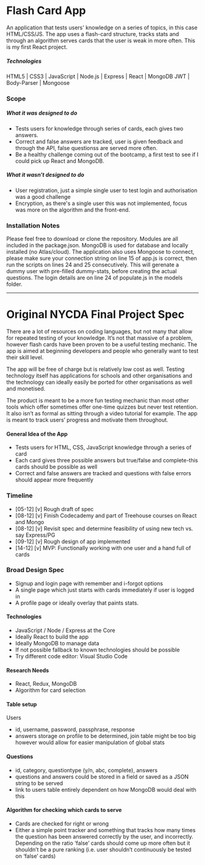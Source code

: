 # Flash Card App
An application that tests users' knowledge on a series of topics, in this case HTML/CSS/JS. The app uses a flash-card structure, tracks stats and through an algorithm serves cards that the user is weak in more often. This is my first React project.

##### Technologies
HTML5 | CSS3 | JavaScript | Node.js | Express | React | MongoDB
JWT | Body-Parser | Mongoose

### Scope
##### What it was designed to do
+ Tests users for knowledge through series of cards, each gives two answers.
+ Correct and false answers are tracked, user is given feedback and through the API, false questionss are served more often.
+ Be a healthy challenge coming out of the bootcamp, a first test to see if I could pick up React and MongoDB.

##### What it wasn't designed to do
- User registration, just a simple single user to test login and authorisation was a good challenge
- Encryption, as there's a single user this was not implemented, focus was more on the algorithm and the front-end.

### Installation Notes
Please feel free to download or clone the repository. Modules are all included in the package.json. MongoDB is used for database and locally installed (no Atlas/cloud). The application also uses Mongoose to connect, please make sure your connection string on line 15 of app.js is correct, then run the scripts on lines 24 and 25 consecutively. This will gerenate a dummy user with pre-filled dummy-stats, before creating the actual questions. The login details are on line 24 of populate.js in the models folder.

---

# Original NYCDA Final Project Spec
There are a lot of resources on coding languages, but not many that allow for repeated testing of your knowledge. It’s not that massive of a problem, however flash cards have been proven to be a useful testing mechanic. The app is aimed at beginning developers and people who generally want to test their skill level.

The app will be free of charge but is relatively low cost as well. Testing technology itself has applications for schools and other organisations and the technology can ideally easily be ported for other organisations as well and monetised.

The product is meant to be a more fun testing mechanic than most other tools which offer sometimes offer one-time quizzes but never test retention. It also isn’t as formal as sitting through a video tutorial for example. The app is meant to track users’ progress and motivate them throughout.

#### General Idea of the App
- Tests users for HTML, CSS, JavaScript knowledge through a series of card
- Each card gives three possible answers but true/false and complete-this cards should be possible as well
- Correct and false answers are tracked and questions with false errors should appear more frequently

### Timeline
- [05-12] [v] Rough draft of spec
- [08-12] [v] Finish Codecademy and part of Treehouse courses on React and Mongo
- [08-12] [v] Revisit spec and determine feasibility of using new tech vs. say Express/PG
- [09-12] [v] Rough design of app implemented
- [14-12] [v] MVP: Functionally working with one user and a hand full of cards

### Broad Design Spec
- Signup and login page with remember and i-forgot options
- A single page which just starts with cards immediately if user is logged in
- A profile page or ideally overlay that paints stats.

#### Technologies
- JavaScript / Node / Express at the Core
- Ideally React to build the app
- Ideally MongoDB to manage data
- If not possible fallback to known technologies should be possible
- Try different code editor: Visual Studio Code

#### Research Needs
- React, Redux, MongoDB
- Algorithm for card selection

#### Table setup
Users
- id, username, password, passphrase, response
- answers storage on profile to be determined, join table might be too big however would allow for easier manipulation of global stats

#### Questions
- id, category, questiontype (y/n, abc, complete), answers
- questions and answers could be stored in a field or saved as a JSON string to be served
- link to users table entirely dependent on how MongoDB would deal with this

#### Algorithm for checking which cards to serve
- Cards are checked for right or wrong
- Either a simple point tracker and something that tracks how many times the question has been answered correctly by the user, and incorrectly. Depending on the ratio ‘false’ cards should come up more often but it shouldn’t be a pure ranking (i.e. user shouldn’t continuously be tested on ‘false’ cards)
